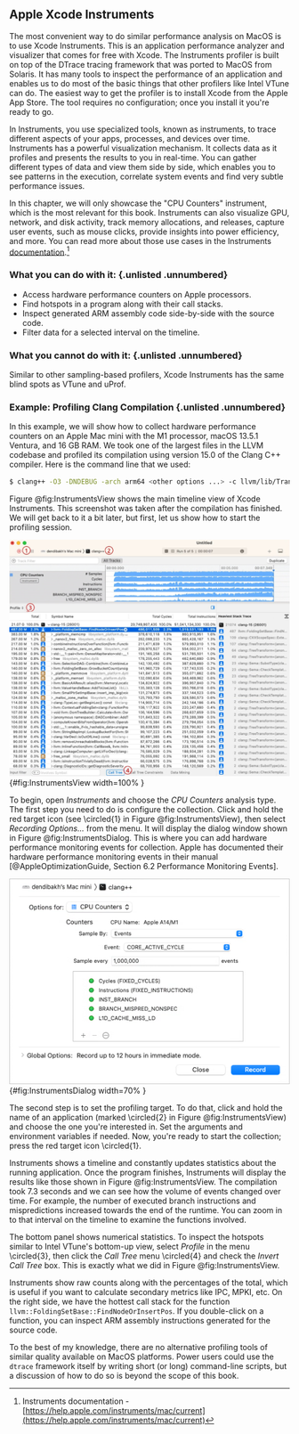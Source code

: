 ## Apple Xcode Instruments

The most convenient way to do similar performance analysis on MacOS is to use Xcode Instruments. This is an application performance analyzer and visualizer that comes for free with Xcode. The Instruments profiler is built on top of the DTrace tracing framework that was ported to MacOS from Solaris. It has many tools to inspect the performance of an application and enables us to do most of the basic things that other profilers like Intel VTune can do. The easiest way to get the profiler is to install Xcode from the Apple App Store. The tool requires no configuration; once you install it you're ready to go.

In Instruments, you use specialized tools, known as instruments, to trace different aspects of your apps, processes, and devices over time. Instruments has a powerful visualization mechanism. It collects data as it profiles and presents the results to you in real-time. You can gather different types of data and view them side by side, which enables you to see patterns in the execution, correlate system events and find very subtle performance issues. 

In this chapter, we will only showcase the "CPU Counters" instrument, which is the most relevant for this book. Instruments can also visualize GPU, network, and disk activity, track memory allocations, and releases, capture user events, such as mouse clicks, provide insights into power efficiency, and more. You can read more about those use cases in the Instruments [documentation](https://help.apple.com/instruments/mac/current).[^1]

### What you can do with it: {.unlisted .unnumbered}

- Access hardware performance counters on Apple processors.
- Find hotspots in a program along with their call stacks.
- Inspect generated ARM assembly code side-by-side with the source code.
- Filter data for a selected interval on the timeline.

### What you cannot do with it: {.unlisted .unnumbered}

Similar to other sampling-based profilers, Xcode Instruments has the same blind spots as VTune and uProf.

### Example: Profiling Clang Compilation {.unlisted .unnumbered}

In this example, we will show how to collect hardware performance counters on an Apple Mac mini with the M1 processor, macOS 13.5.1 Ventura, and 16 GB RAM. We took one of the largest files in the LLVM codebase and profiled its compilation using version 15.0 of the Clang C++ compiler. Here is the command line that we used:

```bash
$ clang++ -O3 -DNDEBUG -arch arm64 <other options ...> -c llvm/lib/Transforms/Vectorize/LoopVectorize.cpp
```

Figure @fig:InstrumentsView shows the main timeline view of Xcode Instruments. This screenshot was taken after the compilation has finished. We will get back to it a bit later, but first, let us show how to start the profiling session.

![Xcode Instruments: timeline and statistics panels.](../../img/perf-tools/XcodeInstrumentsView.jpg){#fig:InstrumentsView width=100% }

To begin, open *Instruments* and choose the *CPU Counters* analysis type. The first step you need to do is configure the collection. Click and hold the red target icon (see \circled{1} in Figure @fig:InstrumentsView), then select *Recording Options...* from the menu. It will display the dialog window shown in Figure @fig:InstrumentsDialog. This is where you can add hardware performance monitoring events for collection. Apple has documented their hardware performance monitoring events in their manual [@AppleOptimizationGuide, Section 6.2 Performance Monitoring Events].

![Xcode Instruments: CPU Counters options.](../../img/perf-tools/XcodeInstrumentsDialog.png){#fig:InstrumentsDialog width=70% }

The second step is to set the profiling target. To do that, click and hold the name of an application (marked \circled{2} in Figure @fig:InstrumentsView) and choose the one you're interested in. Set the arguments and environment variables if needed. Now, you're ready to start the collection; press the red target icon \circled{1}.

Instruments shows a timeline and constantly updates statistics about the running application. Once the program finishes, Instruments will display the results like those shown in Figure @fig:InstrumentsView. The compilation took 7.3 seconds and we can see how the volume of events changed over time. For example, the number of executed branch instructions and mispredictions increased towards the end of the runtime. You can zoom in to that interval on the timeline to examine the functions involved.

The bottom panel shows numerical statistics. To inspect the hotspots similar to Intel VTune's bottom-up view, select *Profile* in the menu \circled{3}, then click the *Call Tree* menu \circled{4} and check the *Invert Call Tree* box. This is exactly what we did in Figure @fig:InstrumentsView.

Instruments show raw counts along with the percentages of the total, which is useful if you want to calculate secondary metrics like IPC, MPKI, etc. On the right side, we have the hottest call stack for the function `llvm::FoldingSetBase::FindNodeOrInsertPos`. If you double-click on a function, you can inspect ARM assembly instructions generated for the source code.

To the best of my knowledge, there are no alternative profiling tools of similar quality available on MacOS platforms. Power users could use the `dtrace` framework itself by writing short (or long) command-line scripts, but a discussion of how to do so is beyond the scope of this book.

[^1]: Instruments documentation - [https://help.apple.com/instruments/mac/current](https://help.apple.com/instruments/mac/current)
